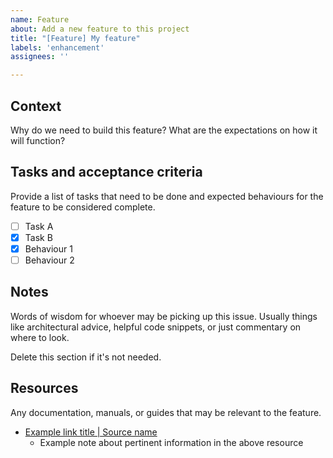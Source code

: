 ```yaml
---
name: Feature
about: Add a new feature to this project
title: "[Feature] My feature"
labels: 'enhancement'
assignees: ''

---
```


## Context

Why do we need to build this feature? What are the expectations on how it will function? 

## Tasks and acceptance criteria

Provide a list of tasks that need to be done and expected behaviours for the feature to
be considered complete.

- [ ] Task A
- [x] Task B
- [x] Behaviour 1
- [ ] Behaviour 2

## Notes

Words of wisdom for whoever may be picking up this issue. Usually things like architectural
advice, helpful code snippets, or just commentary on where to look.

Delete this section if it's not needed. 

## Resources

Any documentation, manuals, or guides that may be relevant to the feature. 

- [Example link title | Source name](#)
  - Example note about pertinent information in the above resource
